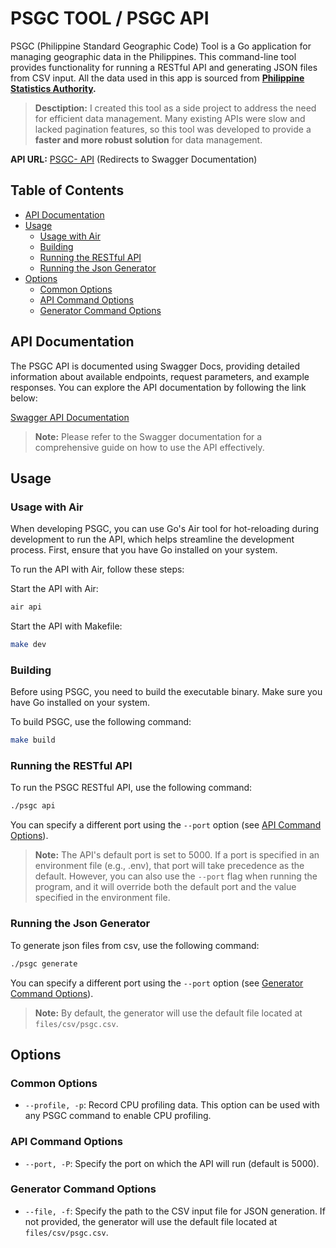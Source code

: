 # PSGC TOOL / PSGC API

PSGC (Philippine Standard Geographic Code) Tool is a Go application for managing geographic data in the Philippines. This command-line tool provides functionality for running a RESTful API and generating JSON files from CSV input. All the data used in this app is sourced from
**[ Philippine Statistics Authority](https://psada.psa.gov.ph/psgc).**

> **Desctiption:** I created this tool as a side project to address the need for efficient data management. Many existing APIs were slow and lacked pagination features, so this tool was developed to provide a **faster and more robust solution** for data management.

**API URL:** [PSGC- API](https://psgc-api.onrender.com) (Redirects to Swagger Documentation)

## Table of Contents

- [API Documentation](#api-documentation)
- [Usage](#usage)
  - [Usage with Air](#usage-with-air)
  - [Building](#building)
  - [Running the RESTful API](#running-the-restful-api)
  - [Running the Json Generator](#running-the-json-generator)
- [Options](#options)
  - [Common Options](#common-options)
  - [API Command Options](#api-command-options)
  - [Generator Command Options](#generator-command-options)

## API Documentation

The PSGC API is documented using Swagger Docs, providing detailed information about available endpoints, request parameters, and example responses. You can explore the API documentation by following the link below:

[Swagger API Documentation](https://psgc-api.onrender.com/docs/index.html)

> **Note:** Please refer to the Swagger documentation for a comprehensive guide on how to use the API effectively.

## Usage

### Usage with Air

When developing PSGC, you can use Go's Air tool for hot-reloading during development to run the API, which helps streamline the development process. First, ensure that you have Go installed on your system.

To run the API with Air, follow these steps:

Start the API with Air:

```bash
air api
```

Start the API with Makefile:

```bash
make dev
```

### Building

Before using PSGC, you need to build the executable binary. Make sure you have Go installed on your system.

To build PSGC, use the following command:

```bash
make build
```

### Running the RESTful API

To run the PSGC RESTful API, use the following command:

```bash
./psgc api
```

You can specify a different port using the `--port` option (see [API Command Options](#api-command-options)).

> **Note:** The API's default port is set to 5000. If a port is specified in an environment file (e.g., .env), that port will take precedence as the default. However, you can also use the `--port` flag when running the program, and it will override both the default port and the value specified in the environment file.

### Running the Json Generator

To generate json files from csv, use the following command:

```bash
./psgc generate
```

You can specify a different port using the `--port` option (see [Generator Command Options](#generator-command-options)).

> **Note:** By default, the generator will use the default file located at `files/csv/psgc.csv`.

## Options

### Common Options

- `--profile, -p`: Record CPU profiling data. This option can be used with any PSGC command to enable CPU profiling.

### API Command Options

- `--port, -P`: Specify the port on which the API will run (default is 5000).

### Generator Command Options

- `--file, -f`: Specify the path to the CSV input file for JSON generation. If not provided, the generator will use the default file located at `files/csv/psgc.csv`.
